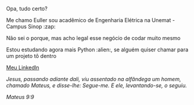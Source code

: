 Opa, tudo certo?
<p> Me chamo Euller sou acadêmico de Engenharia Elétrica na Unemat - Campus Sinop :zap: </p>
<p> Não sei o porque, mas acho legal esse negócio de codar muito mesmo </p>
<p> Estou estudando agora mais Python :alien:, se alguém quiser chamar para um projeto tô dentro </p>

<a href="https://www.linkedin.com/in/euller-silva-0a53b71b8">Meu Linkedln</a>

<em> Jesus, passando adiante dali, viu assentado na alfândega um homem, chamado Mateus, e disse-lhe: Segue-me. E ele, levantando-se, o seguiu.

Mateus 9:9 </em>
